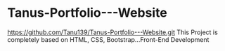 # Tanus-Portfolio---Website
https://github.com/Tanu139/Tanus-Portfolio---Website.git
This Project is completely based on HTML, CSS, Bootstrap...Front-End Development
